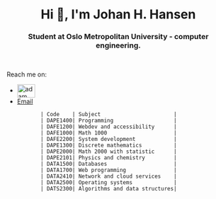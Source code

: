 <h1 align="center">Hi 👋, I'm Johan H. Hansen</h1>
<h3 align="center">Student at Oslo Metropolitan University - computer engineering.</h3> 
<br> 

  Reach me on: 
  <ul>
  <li><a href="https://www.linkedin.com/in/johan-hustoft-hansen-b42991228/" target="blank"><img align="center"
      src="https://raw.githubusercontent.com/rahuldkjain/github-profile-readme-generator/master/src/images/icons/Social/linked-in-alt.svg"
                                                                                                alt="adam pithewan" height="30" width="40" /></a></li>
  <li> <a href = "mailto:johan.h.hansen@hotmail.com">Email</a>
</li>
  <ul>

    
        | Code    | Subject                       |
        | DAPE1400| Programming                   |     
        | DAFE1200| Webdev and accessibility      |    
        | DAFE1000| Math 1000                     |
        | DAFE2200| System development            |
        | DAPE1300| Discrete mathematics          |
        | DAPE2000| Math 2000 with statistic      |
        | DAPE2101| Physics and chemistry         |
        | DATA1500| Databases                     |
        | DATA1700| Web programming               |
        | DATA2410| Network and cloud services    |    
        | DATA2500| Operating systems             |
        | DATS2300| Algorithms and data structures|
